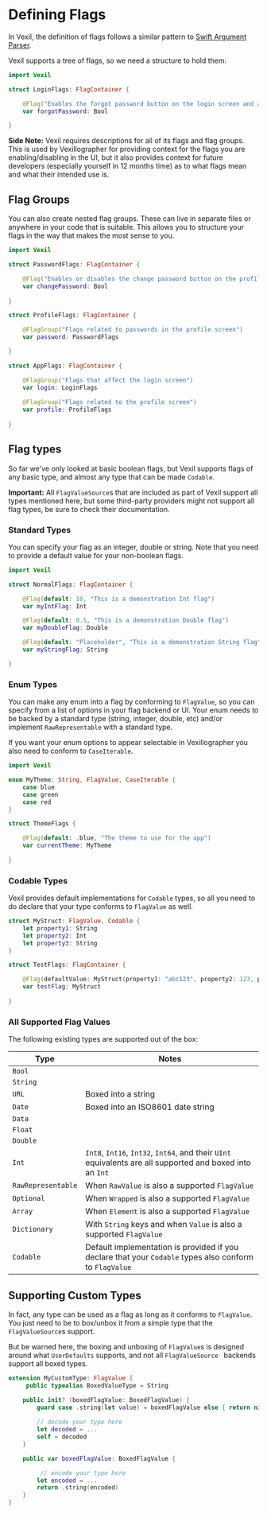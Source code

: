 # Defining Flags

In Vexil, the definition of flags follows a similar pattern to [Swift Argument Parser][swift-argument-parser].

Vexil supports a tree of flags, so we need a structure to hold them:

```swift
import Vexil

struct LoginFlags: FlagContainer {

    @Flag("Enables the forgot password button on the login screen and associated flows")
    var forgotPassword: Bool

}
```

**Side Note:** Vexil requires descriptions for all of its flags and flag groups. This is used by Vexillographer for providing context for the flags you are enabling/disabling in the UI, but it also provides context for future developers (especially yourself in 12 months time) as to what flags mean and what their intended use is.

## Flag Groups

You can also create nested flag groups. These can live in separate files or anywhere in your code that is suitable. This allows you to structure your flags in the way that makes the most sense to you.

```swift
import Vexil

struct PasswordFlags: FlagContainer {

    @Flag("Enables or disables the change password button on the profile screen and associated flows")
    var changePassword: Bool
    
}

struct ProfileFlags: FlagContainer {

    @FlagGroup("Flags related to passwords in the profile screen")
    var password: PasswordFlags

}

struct AppFlags: FlagContainer {

    @FlagGroup("Flags that affect the login screen")
    var login: LoginFlags
    
    @FlagGroup("Flags related to the profile screen")
    var profile: ProfileFlags
    
}
```

## Flag types

So far we've only looked at basic boolean flags, but Vexil supports flags of any basic type, and almost any type that can be made `Codable`.

**Important:** All `FlagValueSource`s that are included as part of Vexil support all types mentioned here, but some third-party providers might not support all flag types, be sure to check their documentation.

### Standard Types

You can specify your flag as an integer, double or string. Note that you need to provide a default value for your non-boolean flags.

```swift
import Vexil

struct NormalFlags: FlagContainer {

    @Flag(default: 10, "This is a demonstration Int flag")
    var myIntFlag: Int

    @Flag(default: 0.5, "This is a demonstration Double flag")
    var myDoubleFlag: Double

    @Flag(default: "Placeholder", "This is a demonstration String flag")
    var myStringFlag: String

}
```

### Enum Types

You can make any enum into a flag by conforming to `FlagValue`, so you can specify from a list of options in your flag backend or UI. Your enum needs to be backed by a standard type (string, integer, double, etc) and/or implement `RawRepresentable` with a standard type.

If you want your enum options to appear selectable in Vexillographer you also need to conform to `CaseIterable`.

```swift
import Vexil

enum MyTheme: String, FlagValue, CaseIterable {
    case blue
    case green
    case red
}

struct ThemeFlags {

    @Flag(default: .blue, "The theme to use for the app")
    var currentTheme: MyTheme
    
}
```

### Codable Types

Vexil provides default implementations for `Codable` types, so all you need to do declare that your type conforms to `FlagValue` as well.

```swift
struct MyStruct: FlagValue, Codable {
    let property1: String
    let property2: Int
    let property3: String
}

struct TestFlags: FlagContainer {

    @Flag(defaultValue: MyStruct(property1: "abc123", property2: 123, property3: "🤯"), description: "...")
    var testFlag: MyStruct
    
}
```


### All Supported Flag Values

The following existing types are supported out of the box:

| Type | Notes |
|------|-----------|
| `Bool` | |
| `String` | |
| `URL` | Boxed into a string |
| `Date` | Boxed into an ISO8601 date string |
| `Data` | |
| `Float` | |
| `Double` | |
| `Int` | `Int8`, `Int16`, `Int32`, `Int64`, and their `UInt` equivalents are all supported and boxed into an `Int` |
| `RawRepresentable` | When `RawValue` is also a supported `FlagValue` |
| `Optional` | When `Wrapped` is also a supported `FlagValue` |
| `Array` | When `Element` is also a supported `FlagValue` |
| `Dictionary` | With `String` keys and when `Value` is also a supported `FlagValue` |
| `Codable` | Default implementation is provided if you declare that your `Codable` types also conform to `FlagValue` |

## Supporting Custom Types

In fact, any type can be used as a flag as long as it conforms to `FlagValue`. You just need to be to box/unbox it from a simple type that the `FlagValueSource`s support.

But be warned here, the boxing and unboxing of `FlagValue`s is designed around what `UserDefaults` supports, and not all `FlagValueSource ` backends support all boxed types.

```swift
extension MyCustomType: FlagValue {
	 public typealias BoxedValueType = String

    public init? (boxedFlagValue: BoxedFlagValue) {
        guard case .string(let value) = boxedFlagValue else { return nil }
        
        // decode your type here
        let decoded = ...
        self = decoded
    }

    public var boxedFlagValue: BoxedFlagValue {

		 // encode your type here
        let encoded = ...
        return .string(encoded)
    }
}
```

[swift-argument-parser]: https://github.com/apple/swift-argument-parser